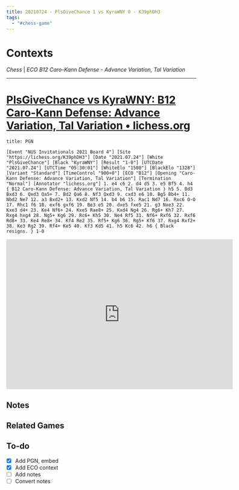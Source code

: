 ```yaml
---
title: 20210724 - PlsGiveChance 1 vs KyraWNY 0 - K39phDH3
tags:
  - "#chess-game"
---
```


# Contexts

*Chess* | *ECO B12 Caro-Kann Defense - Advance Variation, Tal Variation*

---

# [PlsGiveChance vs KyraWNY: B12 Caro-Kann Defense: Advance Variation, Tal Variation • lichess.org](https://lichess.org/K39phDH3)

````ad-example
title: PGN

[Event "NUS Invitationals 2021 Board 4"] [Site "https://lichess.org/K39phDH3"] [Date "2021.07.24"] [White "PlsGiveChance"] [Black "KyraWNY"] [Result "1-0"] [UTCDate "2021.07.24"] [UTCTime "05:30:01"] [WhiteElo "1500"] [BlackElo "1328"] [Variant "Standard"] [TimeControl "900+0"] [ECO "B12"] [Opening "Caro-Kann Defense: Advance Variation, Tal Variation"] [Termination "Normal"] [Annotator "lichess.org"] 1. e4 c6 2. d4 d5 3. e5 Bf5 4. h4 { B12 Caro-Kann Defense: Advance Variation, Tal Variation } h5 5. Bd3 Bxd3 6. Qxd3 Qa5+ 7. Bd2 Qa6 8. Nf3 Qxd3 9. cxd3 e6 10. Bg5 Bb4+ 11. Nbd2 Ne7 12. a3 Bxd2+ 13. Kxd2 Nf5 14. b4 b6 15. Rac1 Nd7 16. Rxc6 O-O 17. Rhc1 f6 18. exf6 gxf6 19. Be3 e5 20. dxe5 fxe5 21. g3 Nxe3 22. Kxe3 d4+ 23. Ke4 Nf6+ 24. Kxe5 Rae8+ 25. Kxd4 Ng4 26. Rg6+ Kh7 27. Rxg4 hxg4 28. Ng5+ Kg6 29. Rc6+ Kh5 30. Ne4 Rf5 31. Nf6+ Rxf6 32. Rxf6 Rd8+ 33. Ke4 Re8+ 34. Kf4 Re2 35. Rf5+ Kg6 36. Rg5+ Kf6 37. Rxg4 Rxf2+ 38. Ke3 Rg2 39. Rf4+ Ke5 40. Kf3 Kd5 41. h5 Kc6 42. h6 { Black resigns. } 1-0
````

<iframe src="https://lichess.org/embed/K39phDH3?theme=newspaper&bg=auto" width=600 height=397 frameborder=0></iframe>

## Notes

## Related Games

## To-do

* [x] Add PGN, embed
* [x] Add ECO context
* [ ] Add notes
* [ ] Convert notes

